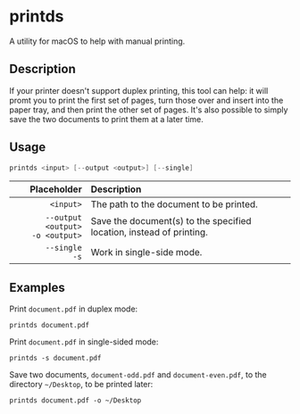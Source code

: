 # printds

A utility for macOS to help with manual printing.

## Description

If your printer doesn't support duplex printing, this tool can help: it will promt you to print the first set of pages,
turn those over and insert into the paper tray, and then print the other set of pages.
It's also possible to simply save the two documents to print them at a later time.

## Usage

```swift
printds <input> [--output <output>] [--single]
```

| Placeholder | Description
| --: | :----
| `<input>` | The path to the document to be printed.
| `--output <output>` <br/> `-o <output>` | Save the document(s) to the specified location, instead of printing.
| `--single` <br/> `-s` | Work in single-side mode.

## Examples
Print `document.pdf` in duplex mode:
```
printds document.pdf
```

Print `document.pdf` in single-sided mode:
```
printds -s document.pdf
```

Save two documents, `document-odd.pdf` and `document-even.pdf`, to the directory `~/Desktop`, to be printed later:
```
printds document.pdf -o ~/Desktop
```
